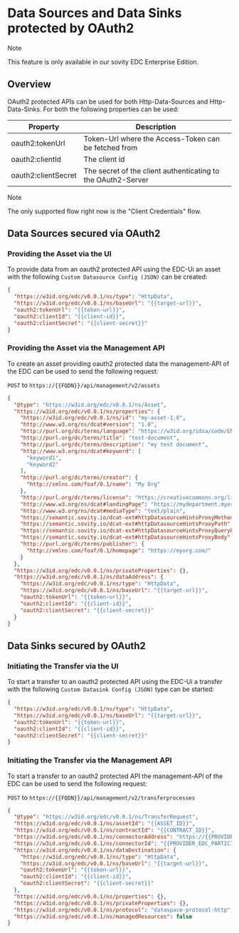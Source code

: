 Data Sources and Data Sinks protected by OAuth2
========

> [!NOTE]
> This feature is only available in our sovity EDC Enterprise Edition.

## Overview

OAuth2 protected APIs can be used for both Http-Data-Sources and Http-Data-Sinks. For both the
following properties can be used:

| Property            | Description                                                  |
|---------------------|--------------------------------------------------------------|
| oauth2:tokenUrl     | Token-Url where the Access-Token can be fetched from         |
| oauth2:clientId     | The client id                                                |
| oauth2:clientSecret | The secret of the client authenticating to the OAuth2-Server |

> [!NOTE]
> The only supported flow right now is the "Client Credentials" flow.

## Data Sources secured via OAuth2

### Providing the Asset via the UI

To provide data from an oauth2 protected API using the EDC-Ui an asset with the
following `Custom Datasource Config (JSON)` can be created:

```json
{
  "https://w3id.org/edc/v0.0.1/ns/type": "HttpData",
  "https://w3id.org/edc/v0.0.1/ns/baseUrl": "{{target-url}}",
  "oauth2:tokenUrl": "{{token-url}}",
  "oauth2:clientId": "{{client-id}}",
  "oauth2:clientSecret": "{{client-secret}}"
}
```

### Providing the Asset via the Management API

To create an asset providing oauth2 protected data the management-API of the EDC can be used to send the
following request:

`POST` to `https://{{FQDN}}/api/management/v2/assets`

```json
{
  "@type": "https://w3id.org/edc/v0.0.1/ns/Asset",
  "https://w3id.org/edc/v0.0.1/ns/properties": {
    "https://w3id.org/edc/v0.0.1/ns/id": "my-asset-1.0",
    "http://www.w3.org/ns/dcat#version": "1.0",
    "http://purl.org/dc/terms/language": "https://w3id.org/idsa/code/EN",
    "http://purl.org/dc/terms/title": "test-document",
    "http://purl.org/dc/terms/description": "my test document",
    "http://www.w3.org/ns/dcat#keyword": [
      "keyword1",
      "keyword2"
    ],
    "http://purl.org/dc/terms/creator": {
      "http://xmlns.com/foaf/0.1/name": "My Org"
    },
    "http://purl.org/dc/terms/license": "https://creativecommons.org/licenses/by/4.0/",
    "http://www.w3.org/ns/dcat#landingPage": "https://mydepartment.myorg.com/my-offer",
    "http://www.w3.org/ns/dcat#mediaType": "text/plain",
    "https://semantic.sovity.io/dcat-ext#httpDatasourceHintsProxyMethod": "false",
    "https://semantic.sovity.io/dcat-ext#httpDatasourceHintsProxyPath": "false",
    "https://semantic.sovity.io/dcat-ext#httpDatasourceHintsProxyQueryParams": "false",
    "https://semantic.sovity.io/dcat-ext#httpDatasourceHintsProxyBody": "false",
    "http://purl.org/dc/terms/publisher": {
      "http://xmlns.com/foaf/0.1/homepage": "https://myorg.com/"
    }
  },
  "https://w3id.org/edc/v0.0.1/ns/privateProperties": {},
  "https://w3id.org/edc/v0.0.1/ns/dataAddress": {
    "https://w3id.org/edc/v0.0.1/ns/type": "HttpData",
    "https://w3id.org/edc/v0.0.1/ns/baseUrl": "{{target-url}}",
    "oauth2:tokenUrl": "{{token-url}}",
    "oauth2:clientId": "{{client-id}}",
    "oauth2:clientSecret": "{{client-secret}}"
  }
}
```

## Data Sinks secured by OAuth2

### Initiating the Transfer via the UI

To start a transfer to an oauth2 protected API using the EDC-Ui a transfer with the
following `Custom Datasink Config (JSON)` type can be started:

```json
{
  "https://w3id.org/edc/v0.0.1/ns/type": "HttpData",
  "https://w3id.org/edc/v0.0.1/ns/baseUrl": "{{target-url}}",
  "oauth2:tokenUrl": "{{token-url}}",
  "oauth2:clientId": "{{client-id}}",
  "oauth2:clientSecret": "{{client-secret}}"
}
```

### Initiating the Transfer via the Management API

To start a transfer to an oauth2 protected API the management-API of the EDC can be used to send the
following request:

`POST` to `https://{{FQDN}}/api/management/v2/transferprocesses`

```json
{
  "@type": "https://w3id.org/edc/v0.0.1/ns/TransferRequest",
  "https://w3id.org/edc/v0.0.1/ns/assetId": "{{ASSET_ID}}",
  "https://w3id.org/edc/v0.0.1/ns/contractId": "{{CONTRACT_ID}}",
  "https://w3id.org/edc/v0.0.1/ns/connectorAddress": "https://{{PROVIDER_EDC_FQDN}}/api/dsp",
  "https://w3id.org/edc/v0.0.1/ns/connectorId": "{{PROVIDER_EDC_PARTICIPANT_ID}}",
  "https://w3id.org/edc/v0.0.1/ns/dataDestination": {
    "https://w3id.org/edc/v0.0.1/ns/type": "HttpData",
    "https://w3id.org/edc/v0.0.1/ns/baseUrl": "{{target-url}}",
    "oauth2:tokenUrl": "{{token-url}}",
    "oauth2:clientId": "{{client-id}}",
    "oauth2:clientSecret": "{{client-secret}}"
  },
  "https://w3id.org/edc/v0.0.1/ns/properties": {},
  "https://w3id.org/edc/v0.0.1/ns/privateProperties": {},
  "https://w3id.org/edc/v0.0.1/ns/protocol": "dataspace-protocol-http",
  "https://w3id.org/edc/v0.0.1/ns/managedResources": false
}
```
